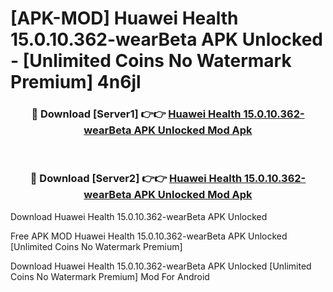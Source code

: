 # [APK-MOD] Huawei Health 15.0.10.362-wearBeta APK Unlocked - [Unlimited Coins No Watermark Premium] 4n6jl



<div align="center">
<h3>🔴 Download [Server1] 👉👉 <a href="https://momento.my/?title=Huawei_Health_15.0.10.362-wearBeta_APK_Unlocked">Huawei Health 15.0.10.362-wearBeta APK Unlocked Mod Apk</a></h3><br>

<h3>🔴 Download [Server2] 👉👉 <a href="https://momento.my/?title=Huawei_Health_15.0.10.362-wearBeta_APK_Unlocked">Huawei Health 15.0.10.362-wearBeta APK Unlocked Mod Apk</a></h3>
</div>



Download Huawei Health 15.0.10.362-wearBeta APK Unlocked 

Free APK MOD Huawei Health 15.0.10.362-wearBeta APK Unlocked [Unlimited Coins No Watermark Premium]

Download Huawei Health 15.0.10.362-wearBeta APK Unlocked [Unlimited Coins No Watermark Premium] Mod For Android
